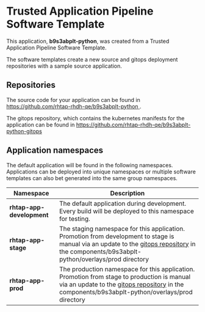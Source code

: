 # Trusted Application Pipeline Software Template

This application, **b9s3abplt-python**, was created from a Trusted Application Pipeline Software Template.

The software templates create a new source and gitops deployment repositories with a sample source application. 

## Repositories

The source code for your application can be found in [https://github.com/rhtap-rhdh-qe/b9s3abplt-python ](https://github.com/rhtap-rhdh-qe/b9s3abplt-python ).
 
The gitops repository, which contains the kubernetes manifests for the application can be found in 
[https://github.com/rhtap-rhdh-qe/b9s3abplt-python-gitops ](https://github.com/rhtap-rhdh-qe/b9s3abplt-python-gitops ) 

## Application namespaces 

The default application will be found in the following namespaces. Applications can be deployed into unique namespaces or multiple software templates can also bet generated into the same group namespaces.  

|  Namespace   |  Description   |  
| -------- | -------- |   
| **rhtap-app-development** | The default application during development. Every build will be deployed to this namespace for testing. | 
| **rhtap-app-stage** | The staging namespace for this application. Promotion from development to stage is manual via an update to the [gitops repository](https://github.com/rhtap-rhdh-qe/b9s3abplt-python-gitops ) in the components/b9s3abplt-python/overlays/prod directory |  
| **rhtap-app-prod** | The production namespace for this application. Promotion from stage to production is manual via an update to the [gitops repository](https://github.com/rhtap-rhdh-qe/b9s3abplt-python-gitops ) in the components/b9s3abplt-python/overlays/prod directory | 